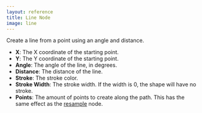 ```yaml
---
layout: reference
title: Line Node
image: line
---
```

Create a line from a point using an angle and distance.

* **X**: The X coordinate of the starting point.
* **Y**: The Y coordinate of the starting point.
* **Angle**: The angle of the line, in degrees.
* **Distance**: The distance of the line.
* **Stroke**: The stroke color.
* **Stroke Width**: The stroke width. If the width is 0, the shape will have no stroke.
* **Points**: The amount of points to create along the path. This has the same effect as the [resample](resample.html) node.
